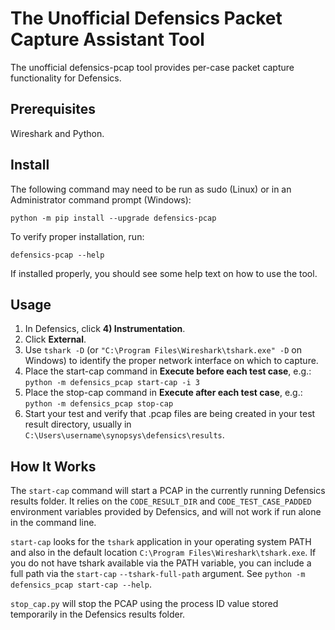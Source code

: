 The Unofficial Defensics Packet Capture Assistant Tool
======================================================
The unofficial defensics-pcap tool provides per-case packet capture functionality for Defensics.

Prerequisites
-------------
Wireshark and Python.

Install
-------
The following command may need to be run as sudo (Linux) or in an
Administrator command prompt (Windows):

    python -m pip install --upgrade defensics-pcap

To verify proper installation, run:

    defensics-pcap --help

If installed properly, you should see some help text on how to use the
tool.

Usage
-----
 1. In Defensics, click **4) Instrumentation**.
 2. Click **External**.
 3. Use `tshark -D` (or `"C:\Program Files\Wireshark\tshark.exe" -D` on Windows) to identify the proper network interface
    on which to capture.
 4. Place the start-cap command in **Execute before each test case**, e.g.:
    `python -m defensics_pcap start-cap -i 3`
 5. Place the stop-cap command in **Execute after each test case**, e.g.:
    `python -m defensics_pcap stop-cap`
 6. Start your test and verify that .pcap files are being created in your test result directory, usually in
    `C:\Users\username\synopsys\defensics\results`.

How It Works
------------
The `start-cap` command will start a PCAP in the currently running
Defensics results folder. It relies on the `CODE_RESULT_DIR` and
`CODE_TEST_CASE_PADDED` environment variables provided by Defensics, and
will not work if run alone in the command line.

`start-cap` looks for the `tshark` application in your operating system
PATH and also in the default location `C:\Program Files\Wireshark\tshark.exe`.
If you do not have tshark available via the PATH variable, you can
include a full path via the `start-cap` `--tshark-full-path` argument.
See `python -m defensics_pcap start-cap --help`.

`stop_cap.py` will stop the PCAP using the process ID value stored
temporarily in the Defensics results folder.
